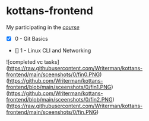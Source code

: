 # kottans-frontend
My participating in the *[course](https://github.com/kottans/frontend/blob/master/contents.md#stage-0-self-study)*  
- [x] 0 - Git Basics  
- [] 1 - Linux CLI and Networking  

![completed vc tasks]
(https://raw.githubusercontent.com/Writerman/kottans-frontend/main/sceenshots/0/fin0.PNG)
(https://github.com/Writerman/kottans-frontend/blob/main/sceenshots/0/fin1.PNG)
(https://github.com/Writerman/kottans-frontend/blob/main/sceenshots/0/fin2.PNG)
(https://raw.githubusercontent.com/Writerman/kottans-frontend/main/sceenshots/0/fin.PNG)
